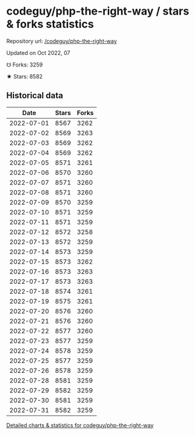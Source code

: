 # codeguy/php-the-right-way / stars & forks statistics

Repository url: [/codeguy/php-the-right-way](https://github.com/codeguy/php-the-right-way)

Updated on Oct 2022, 07

☋ Forks: 3259

★ Stars: 8582

## Historical data
| Date | Stars | Forks |
|------|-------|-------|
| 2022-07-01 | 8567 | 3262 | 
| 2022-07-02 | 8569 | 3263 | 
| 2022-07-03 | 8569 | 3262 | 
| 2022-07-04 | 8569 | 3262 | 
| 2022-07-05 | 8571 | 3261 | 
| 2022-07-06 | 8570 | 3260 | 
| 2022-07-07 | 8571 | 3260 | 
| 2022-07-08 | 8571 | 3260 | 
| 2022-07-09 | 8570 | 3259 | 
| 2022-07-10 | 8571 | 3259 | 
| 2022-07-11 | 8571 | 3259 | 
| 2022-07-12 | 8572 | 3258 | 
| 2022-07-13 | 8572 | 3259 | 
| 2022-07-14 | 8573 | 3259 | 
| 2022-07-15 | 8573 | 3262 | 
| 2022-07-16 | 8573 | 3263 | 
| 2022-07-17 | 8573 | 3263 | 
| 2022-07-18 | 8574 | 3261 | 
| 2022-07-19 | 8575 | 3261 | 
| 2022-07-20 | 8576 | 3260 | 
| 2022-07-21 | 8576 | 3260 | 
| 2022-07-22 | 8577 | 3260 | 
| 2022-07-23 | 8577 | 3259 | 
| 2022-07-24 | 8578 | 3259 | 
| 2022-07-25 | 8577 | 3259 | 
| 2022-07-26 | 8578 | 3259 | 
| 2022-07-28 | 8581 | 3259 | 
| 2022-07-29 | 8582 | 3259 | 
| 2022-07-30 | 8581 | 3259 | 
| 2022-07-31 | 8582 | 3259 | 


[Detailed charts & statistics for codeguy/php-the-right-way](https://reviewgithub.com/rep/codeguy/php-the-right-way)
